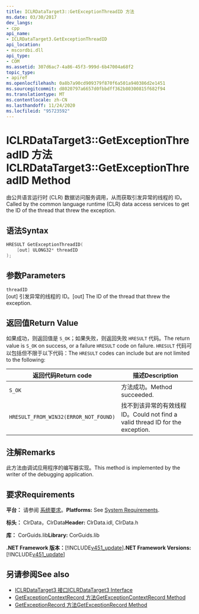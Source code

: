 ```yaml
---
title: ICLRDataTarget3::GetExceptionThreadID 方法
ms.date: 03/30/2017
dev_langs:
- cpp
api_name:
- ICLRDataTarget3.GetExceptionThreadID
api_location:
- mscordbi.dll
api_type:
- COM
ms.assetid: 307d6ac7-4a86-45f3-999d-6b47004a68f2
topic_type:
- apiref
ms.openlocfilehash: 0a8b7a90cd909379f870f6a501a940386d2e1451
ms.sourcegitcommit: d8020797a6657d0fbbdff362b80300815f682f94
ms.translationtype: MT
ms.contentlocale: zh-CN
ms.lasthandoff: 11/24/2020
ms.locfileid: "95723592"
---
```

# <a name="iclrdatatarget3getexceptionthreadid-method"></a><span data-ttu-id="1ac3c-102">ICLRDataTarget3::GetExceptionThreadID 方法</span><span class="sxs-lookup"><span data-stu-id="1ac3c-102">ICLRDataTarget3::GetExceptionThreadID Method</span></span>

<span data-ttu-id="1ac3c-103">由公共语言运行时 (CLR) 数据访问服务调用，从而获取引发异常的线程的 ID。</span><span class="sxs-lookup"><span data-stu-id="1ac3c-103">Called by the common language runtime (CLR) data access services to get the ID of the thread that threw the exception.</span></span>  
  
## <a name="syntax"></a><span data-ttu-id="1ac3c-104">语法</span><span class="sxs-lookup"><span data-stu-id="1ac3c-104">Syntax</span></span>  
  
```cpp  
HRESULT GetExceptionThreadID(  
    [out] ULONG32* threadID  
);  
```  
  
## <a name="parameters"></a><span data-ttu-id="1ac3c-105">参数</span><span class="sxs-lookup"><span data-stu-id="1ac3c-105">Parameters</span></span>  

 `threadID`  
 <span data-ttu-id="1ac3c-106">[out] 引发异常的线程的 ID。</span><span class="sxs-lookup"><span data-stu-id="1ac3c-106">[out] The ID of the thread that threw the exception.</span></span>  
  
## <a name="return-value"></a><span data-ttu-id="1ac3c-107">返回值</span><span class="sxs-lookup"><span data-stu-id="1ac3c-107">Return Value</span></span>  

 <span data-ttu-id="1ac3c-108">如果成功，则返回值是 `S_OK`；如果失败，则返回失败 `HRESULT` 代码。</span><span class="sxs-lookup"><span data-stu-id="1ac3c-108">The return value is `S_OK` on success, or a failure `HRESULT` code on failure.</span></span> <span data-ttu-id="1ac3c-109">`HRESULT` 代码可以包括但不限于以下代码：</span><span class="sxs-lookup"><span data-stu-id="1ac3c-109">The `HRESULT` codes can include but are not limited to the following:</span></span>  
  
|<span data-ttu-id="1ac3c-110">返回代码</span><span class="sxs-lookup"><span data-stu-id="1ac3c-110">Return code</span></span>|<span data-ttu-id="1ac3c-111">描述</span><span class="sxs-lookup"><span data-stu-id="1ac3c-111">Description</span></span>|  
|-----------------|-----------------|  
|`S_OK`|<span data-ttu-id="1ac3c-112">方法成功。</span><span class="sxs-lookup"><span data-stu-id="1ac3c-112">Method succeeded.</span></span>|  
|`HRESULT_FROM_WIN32(ERROR_NOT_FOUND)`|<span data-ttu-id="1ac3c-113">找不到该异常的有效线程 ID。</span><span class="sxs-lookup"><span data-stu-id="1ac3c-113">Could not find a valid thread ID for the exception.</span></span>|  
  
## <a name="remarks"></a><span data-ttu-id="1ac3c-114">注解</span><span class="sxs-lookup"><span data-stu-id="1ac3c-114">Remarks</span></span>  

 <span data-ttu-id="1ac3c-115">此方法由调试应用程序的编写器实现。</span><span class="sxs-lookup"><span data-stu-id="1ac3c-115">This method is implemented by the writer of the debugging application.</span></span>  
  
## <a name="requirements"></a><span data-ttu-id="1ac3c-116">要求</span><span class="sxs-lookup"><span data-stu-id="1ac3c-116">Requirements</span></span>  

 <span data-ttu-id="1ac3c-117">**平台：** 请参阅 [系统要求](../../get-started/system-requirements.md)。</span><span class="sxs-lookup"><span data-stu-id="1ac3c-117">**Platforms:** See [System Requirements](../../get-started/system-requirements.md).</span></span>  
  
 <span data-ttu-id="1ac3c-118">**标头：** ClrData，ClrData</span><span class="sxs-lookup"><span data-stu-id="1ac3c-118">**Header:** ClrData.idl, ClrData.h</span></span>  
  
 <span data-ttu-id="1ac3c-119">**库：** CorGuids.lib</span><span class="sxs-lookup"><span data-stu-id="1ac3c-119">**Library:** CorGuids.lib</span></span>  
  
 <span data-ttu-id="1ac3c-120">**.NET Framework 版本：**[!INCLUDE[v451_update](../../../../includes/net-current-v451-nov-plus.md)]</span><span class="sxs-lookup"><span data-stu-id="1ac3c-120">**.NET Framework Versions:** [!INCLUDE[v451_update](../../../../includes/net-current-v451-nov-plus.md)]</span></span>  
  
## <a name="see-also"></a><span data-ttu-id="1ac3c-121">另请参阅</span><span class="sxs-lookup"><span data-stu-id="1ac3c-121">See also</span></span>

- [<span data-ttu-id="1ac3c-122">ICLRDataTarget3 接口</span><span class="sxs-lookup"><span data-stu-id="1ac3c-122">ICLRDataTarget3 Interface</span></span>](iclrdatatarget3-interface.md)
- [<span data-ttu-id="1ac3c-123">GetExceptionContextRecord 方法</span><span class="sxs-lookup"><span data-stu-id="1ac3c-123">GetExceptionContextRecord Method</span></span>](iclrdatatarget3-getexceptioncontextrecord-method.md)
- [<span data-ttu-id="1ac3c-124">GetExceptionRecord 方法</span><span class="sxs-lookup"><span data-stu-id="1ac3c-124">GetExceptionRecord Method</span></span>](iclrdatatarget3-getexceptionrecord-method.md)
